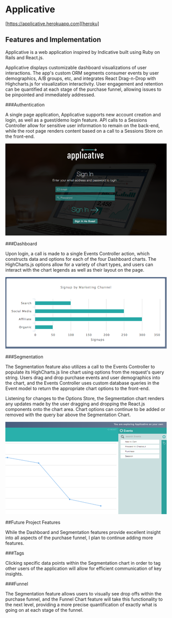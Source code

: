 # Applicative

[https://applicative.herokuapp.com][heroku]

[heroku]: https://applicative.herokuapp.com

## Features and Implementation

Applicative is a web application inspired by Indicative built using Ruby on Rails and React.js.

Applicative displays customizable dashboard visualizations of user interactions. The app's
custom ORM segments consumer events by user demographics, A/B groups, etc, and integrates
React Drag-n-Drop with Highcharts.js for visualization interactivity. User engagement and
retention can be quantified at each stage of the purchase funnel, allowing issues to be
pinpointed and immediately addressed.

###Authentication

A single page application, Applicative supports new account creation and login, as well
as a guest/demo login feature. API calls to a Sessions Controller allow for sensitive user
information to remain on the back-end, while the root page renders content based on a call
to a Sessions Store on the front-end.

![alt tag](docs/log.png)

###Dashboard

Upon login, a call is made to a single Events Controller action, which constructs data and
options for each of the four Dashboard charts. The HighCharts.js options allow for a variety
of chart types, and users can interact with the chart legends as well as their layout on
the page.

![alt tag](docs/dash.png)

###Segmentation

The Segmentation feature also utilizes a call to the Events Controller to populate its
HighCharts.js line chart using options from the request's query string. Users drag and drop
purchase events and user demographics into the chart, and the Events Controller uses custom
database queries in the Event model to return the appropriate chart options to the front-end.

Listening for changes to the Options Store, the Segmentation chart renders any updates made
by the user dragging and dropping the React.js components onto the chart area. Chart options can
continue to be added or removed with the query bar above the Segmentation Chart.

![alt tag](docs/seg.png)

##Future Project Features

While the Dashboard and Segmentation features provide excellent insight into all aspects
of the purchase funnel, I plan to continue adding more features.

###Tags

Clicking specific data points within the Segmentation chart in order to tag other users
of the application will allow for efficient communication of key insights.

###Funnel

The Segmentation feature allows users to visually see drop offs within the purchase funnel,
and the Funnel Chart feature will take this functionality to the next level, providing a more
precise quantification of exactly what is going on at each stage of the funnel.
